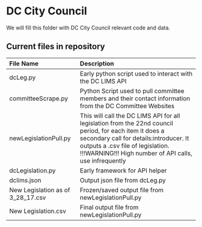 # DC City Council
We will fill this folder with DC City Council relevant code and data.  



## Current files in repository
|File Name             | Description|
|:---------------------|:--------------|
|dcLeg.py              |Early python script used to interact with the DC LIMS API|
|committeeScrape.py    |Python Script used to pull committee members and their contact information from the DC Committee Websites|
|newLegislationPull.py|This will call the DC LIMS API for all legislation from the 22nd council period, for each item it does a secondary call for details:introducer.  It outputs a .csv file of legislation.  !!!WARNING!!! High number of API calls, use infrequently|
|dcLegislation.py|Early framework for API helper|
|dclims.json| Output json file from dcLeg.py|
|New Legislation as of 3_28_17.csv|Frozen/saved output file from newLegislationPull.py|
|New Legislation.csv|Final output file from newLegislationPull.py|
